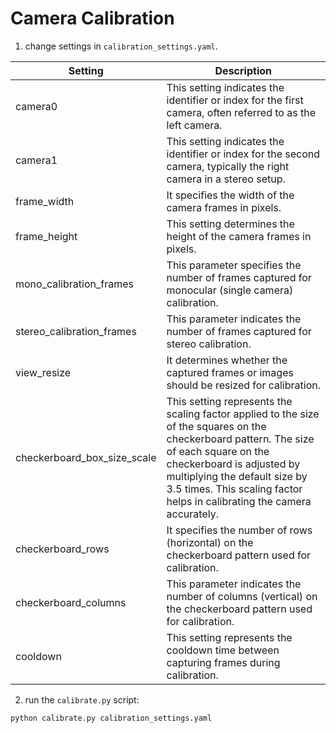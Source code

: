 # Camera Calibration

1. change settings in `calibration_settings.yaml`.

|Setting| Description|
|---|---|
camera0| This setting indicates the identifier or index for the first camera, often referred to as the left camera.
camera1| This setting indicates the identifier or index for the second camera, typically the right camera in a stereo setup.
frame_width| It specifies the width of the camera frames in pixels.
frame_height| This setting determines the height of the camera frames in pixels. 
mono_calibration_frames| This parameter specifies the number of frames captured for monocular (single camera) calibration.
stereo_calibration_frames| This parameter indicates the number of frames captured for stereo calibration.
view_resize| It determines whether the captured frames or images should be resized for calibration.
checkerboard_box_size_scale| This setting represents the scaling factor applied to the size of the squares on the checkerboard pattern. The size of each square on the checkerboard is adjusted by multiplying the default size by 3.5 times. This scaling factor helps in calibrating the camera accurately.
checkerboard_rows| It specifies the number of rows (horizontal) on the checkerboard pattern used for calibration.
checkerboard_columns| This parameter indicates the number of columns (vertical) on the checkerboard pattern used for calibration.
cooldown| This setting represents the cooldown time between capturing frames during calibration.

2. run the `calibrate.py` script:

```bash
python calibrate.py calibration_settings.yaml
```